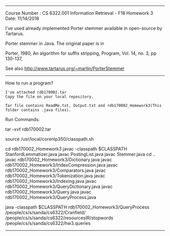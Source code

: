 
******************************************************************************* 	
Course Number : CS 6322.001 Information Retrieval - F18
Homework 3
Date: 11/14/2018
	
I've used already implemented Porter stemmer available in open-source by Tartarus.
	
Porter stemmer in Java. The original paper is in

Porter, 1980, An algorithm for suffix stripping, Program, Vol. 14, no. 3, pp 130-137,

See also http://www.tartarus.org/~martin/PorterStemmer
*******************************************************************************

How to run a program?

	I've attached rdb170002.tar
	Copy the file on your local repository.
	
	Tar file contains ReadMe.txt, Output.txt and rdb170002_Homework3(This folder contains .java files).

Run Commands: 

tar -xvf rdb170002.tar

source /usr/local/corenlp350/classpath.sh

cd rdb170002_Homework3
javac -classpath $CLASSPATH StanfordLemmatizer.java
javac PostingList.java
javac Stemmer.java
cd ..
javac rdb170002_Homework3/Dictionary.java
javac rdb170002_Homework3/IndexCompression.java
javac rdb170002_Homework3/Comparators.java
javac rdb170002_Homework3/Tokenization.java
javac rdb170002_Homework3/Indexing.java
javac rdb170002_Homework3/QueryDictionary.java
javac rdb170002_Homework3/Query.java
javac rdb170002_Homework3/QueryProcess.java

java -classpath $CLASSPATH rdb170002_Homework3/QueryProcess /people/cs/s/sanda/cs6322/Cranfield/ /people/cs/s/sanda/cs6322/resourcesIR/stopwords /people/cs/s/sanda/cs6322/hw3.queries

*********************************************************************************
